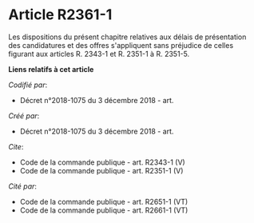 # Article R2361-1

Les dispositions du présent chapitre relatives aux délais de présentation des candidatures et des offres s'appliquent sans
préjudice de celles figurant aux articles R. 2343-1 et R. 2351-1 à R. 2351-5.

**Liens relatifs à cet article**

_Codifié par_:

  - Décret n°2018-1075 du 3 décembre 2018 - art.

_Créé par_:

  - Décret n°2018-1075 du 3 décembre 2018 - art.

_Cite_:

  - Code de la commande publique - art. R2343-1 (V)
  - Code de la commande publique - art. R2351-1 (V)

_Cité par_:

  - Code de la commande publique - art. R2651-1 (VT)
  - Code de la commande publique - art. R2661-1 (VT)
